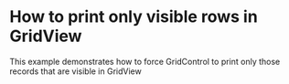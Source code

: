 # How to print only visible rows in GridView


<p></p><p>This example demonstrates how to force GridControl to print only those records that are visible in GridView</p>

<br/>


